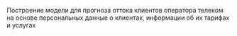 Построение модели для прогноза оттока клиентов оператора телеком на основе персональных данные о клиентах, информации об их тарифах и услугах